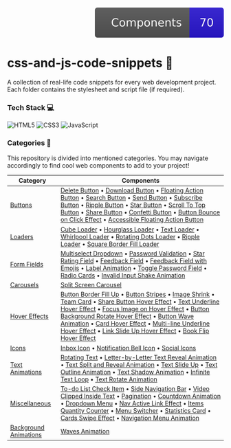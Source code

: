 <p align="right">
    <img src="component_count.svg" alt="Total components count"/>
</p>

# css-and-js-code-snippets :yellow_heart: 

A collection of real-life code snippets for every web development project. Each folder contains the stylesheet and script file (if required).

### Tech Stack :computer:

![HTML5](https://img.shields.io/badge/HTML5-E34F26?style=for-the-badge&logo=HTML5&logoColor=white)
![CSS3](https://img.shields.io/badge/CSS3-1572B6?style=for-the-badge&logo=CSS3&logoColor=white)
![JavaScript](https://img.shields.io/badge/JavaScript-F7DF1E?style=for-the-badge&logo=JavaScript&logoColor=white)

### Categories :maple_leaf:

This repository is divided into mentioned categories. You may navigate accordingly to find cool web components to add to your project!


| Category                                                                                                                           | Components                                                                                                                                                                                                                                                                                                                                                                                                                                                                                                                                                                                                                                                                                                                                                                                                                                                                                                                                                                                                                                                                                                                                                                                                                                                                                                                                                                                                                                                                                                                                                                                                                                                                                                                                                                                                                                                                                                                                                              |
| ---------------------------------------------------------------------------------------------------------------------------------- | ----------------------------------------------------------------------------------------------------------------------------------------------------------------------------------------------------------------------------------------------------------------------------------------------------------------------------------------------------------------------------------------------------------------------------------------------------------------------------------------------------------------------------------------------------------------------------------------------------------------------------------------------------------------------------------------------------------------------------------------------------------------------------------------------------------------------------------------------------------------------------------------------------------------------------------------------------------------------------------------------------------------------------------------------------------------------------------------------------------------------------------------------------------------------------------------------------------------------------------------------------------------------------------------------------------------------------------------------------------------------------------------------------------------------------------------------------------------------------------------------------------------------------------------------------------------------------------------------------------------------------------------------------------------------------------------------------------------------------------------------------------------------------------------------------------------------------------------------------------------------------------------------------------------------------------------------------------------------- |
| [Buttons](https://github.com/Ritika-Agrawal811/css-and-js-code-snippets/blob/main/Buttons/README.md)                               | [Delete Button](https://github.com/Ritika-Agrawal811/css-and-js-code-snippets/blob/main/Buttons/README.md#delete-button-zap) • [Download Button](https://github.com/Ritika-Agrawal811/css-and-js-code-snippets/blob/main/Buttons/README.md#download-button-zap) • [Floating Action Button](https://github.com/Ritika-Agrawal811/css-and-js-code-snippets/blob/main/Buttons/README.md#floating-action-button-zap) • [Search Button](https://github.com/Ritika-Agrawal811/css-and-js-code-snippets/blob/main/Buttons/README.md#search-button-zap) • [Send Button](https://github.com/Ritika-Agrawal811/css-and-js-code-snippets/blob/main/Buttons/README.md#send-button-zap) • [Subscribe Button](https://github.com/Ritika-Agrawal811/css-and-js-code-snippets/blob/main/Buttons/README.md#subscribe-button-zap) • [Ripple Button](https://github.com/Ritika-Agrawal811/css-and-js-code-snippets/blob/main/Buttons/README.md#ripple-button-zap) • [Star Button](https://github.com/Ritika-Agrawal811/css-and-js-code-snippets/blob/main/Buttons/README.md#star-button-zap) • [Scroll To Top Button](https://github.com/Ritika-Agrawal811/css-and-js-code-snippets/blob/main/Buttons/README.md#scroll-to-top-button-zap) • [Share Button](https://github.com/Ritika-Agrawal811/css-and-js-code-snippets/blob/main/Buttons/README.md#share-button-zap) • [Confetti Button](https://github.com/Ritika-Agrawal811/css-and-js-code-snippets/blob/main/Buttons/README.md#confetti-button-zap) • [Button Bounce on Click Effect](https://github.com/Ritika-Agrawal811/css-and-js-code-snippets/blob/main/Buttons/README.md#button-bounce-on-click-effect-zap) • [Accessible Floating Action Button](https://github.com/Ritika-Agrawal811/css-and-js-code-snippets/blob/main/Buttons/README.md#accessible-floating-action-button-zap)                                                                                                                                            |
| [Loaders](https://github.com/Ritika-Agrawal811/css-and-js-code-snippets/blob/main/Loaders/README.md)                               | [Cube Loader](https://github.com/Ritika-Agrawal811/css-and-js-code-snippets/blob/main/Loaders/README.md#cube-loader-zap) • [Hourglass Loader](https://github.com/Ritika-Agrawal811/css-and-js-code-snippets/blob/main/Loaders/README.md#hourglass-loader-zap) • [Text Loader](https://github.com/Ritika-Agrawal811/css-and-js-code-snippets/blob/main/Loaders/README.md#text-loader-zap) • [Whirlpool Loader](https://github.com/Ritika-Agrawal811/css-and-js-code-snippets/blob/main/Loaders/README.md#whirlpool-loader-zap) • [Rotating Dots Loader](https://github.com/Ritika-Agrawal811/css-and-js-code-snippets/blob/main/Loaders/README.md#rotating-dots-loader-zap) • [Ripple Loader](https://github.com/Ritika-Agrawal811/css-and-js-code-snippets/blob/main/Loaders/README.md#ripple-loader-zap) • [Square Border Fill Loader](https://github.com/Ritika-Agrawal811/css-and-js-code-snippets/blob/main/Loaders/README.md#square-border-fill-loader-zap)                                                                                                                                                                                                                                                                                                                                                                                                                                                                                                                                                                                                                                                                                                                                                                                                                                                                                                                                                                                                        |
| [Form Fields](https://github.com/Ritika-Agrawal811/css-and-js-code-snippets/blob/main/Form%20Fields/README.md)                     | [Multiselect Dropdown](https://github.com/Ritika-Agrawal811/css-and-js-code-snippets/blob/main/Form%20Fields/README.md#multiselect-dropdown-zap) • [Password Validation](https://github.com/Ritika-Agrawal811/css-and-js-code-snippets/blob/main/Form%20Fields/README.md#password-validation-zap) • [Star Rating Field](https://github.com/Ritika-Agrawal811/css-and-js-code-snippets/blob/main/Form%20Fields/README.md#star-rating-field-zap) • [Feedback Field](https://github.com/Ritika-Agrawal811/css-and-js-code-snippets/blob/main/Form%20Fields/README.md#feedback-field-zap) • [Feedback Field with Emojis](https://github.com/Ritika-Agrawal811/css-and-js-code-snippets/blob/main/Form%20Fields/README.md#feedback-field-with-emojis-zap) • [Label Animation](https://github.com/Ritika-Agrawal811/css-and-js-code-snippets/blob/main/Form%20Fields/README.md#label-animation-zap) • [Toggle Password Field](https://github.com/Ritika-Agrawal811/css-and-js-code-snippets/blob/main/Form%20Fields/README.md#toggle-password-field-zap) • [Radio Cards](https://github.com/Ritika-Agrawal811/css-and-js-code-snippets/blob/main/Form%20Fields/README.md#radio-cards-zap) • [Invalid Input Shake Animation](https://github.com/Ritika-Agrawal811/css-and-js-code-snippets/blob/main/Form%20Fields/README.md#invalid-input-shake-animation-zap)                                                                                                                                                                                                                                                                                                                                                                                                                                                                                                                                                                                                                |
| [Carousels](https://github.com/Ritika-Agrawal811/css-and-js-code-snippets/blob/main/Carousels/README.md)                           | [Split Screen Carousel](https://github.com/Ritika-Agrawal811/css-and-js-code-snippets/blob/main/Carousels/README.md#split-screen-carousel)                                                                                                                                                                                                                                                                                                                                                                                                                                                                                                                                                                                                                                                                                                                                                                                                                                                                                                                                                                                                                                                                                                                                                                                                                                                                                                                                                                                                                                                                                                                                                                                                                                                                                                                                                                                                                              |
| [Hover Effects](https://github.com/Ritika-Agrawal811/css-and-js-code-snippets/blob/main/Hover%20Effects/README.md)                 | [Button Border Fill Up](https://github.com/Ritika-Agrawal811/css-and-js-code-snippets/blob/main/Hover%20Effects/README.md#button-border-fill-up-hover-effect-zap) • [Button Stripes](https://github.com/Ritika-Agrawal811/css-and-js-code-snippets/blob/main/Hover%20Effects/README.md#button-stripes-hover-effect-zap) • [Image Shrink](https://github.com/Ritika-Agrawal811/css-and-js-code-snippets/blob/main/Hover%20Effects/README.md#image-shrink-hover-effect-zap) • [Team Card](https://github.com/Ritika-Agrawal811/css-and-js-code-snippets/blob/main/Hover%20Effects/README.md#team-card-hover-effect-zap) • [Share Button Hover Effect](https://github.com/Ritika-Agrawal811/css-and-js-code-snippets/blob/main/Hover%20Effects/README.md#share-button-hover-effect-zap) • [Text Underline Hover Effect](https://github.com/Ritika-Agrawal811/css-and-js-code-snippets/blob/main/Hover%20Effects/README.md#text-underline-hover-effect-zap) • [Focus Image on Hover Effect](https://github.com/Ritika-Agrawal811/css-and-js-code-snippets/blob/main/Hover%20Effects/README.md#focus-image-on-hover-effect-zap) • [Button Background Rotate Hover Effect](https://github.com/Ritika-Agrawal811/css-and-js-code-snippets/blob/main/Hover%20Effects/README.md#button-background-rotate-hover-effect-zap) • [Button Wave Animation](https://github.com/Ritika-Agrawal811/css-and-js-code-snippets/blob/main/Hover%20Effects/README.md#button-wave-animation-zap) • [Card Hover Effect](https://github.com/Ritika-Agrawal811/css-and-js-code-snippets/blob/main/Hover%20Effects/README.md#card-hover-effect-zap) • [Multi-line Underline Hover Effect](https://github.com/Ritika-Agrawal811/css-and-js-code-snippets/blob/main/Hover%20Effects/README.md#multi-line-underline-hover-effect-zap) • [Link Slide Up Hover Effect](https://github.com/Ritika-Agrawal811/css-and-js-code-snippets/blob/main/Hover%20Effects/README.md#link-slide-up-hover-effect-zap) • [Book Flip Hover Effect](https://github.com/Ritika-Agrawal811/css-and-js-code-snippets/tree/main/Hover%20Effects/Book_Flip_Effect)                  |
| [Icons](https://github.com/Ritika-Agrawal811/css-and-js-code-snippets/blob/main/Icons/README.md)                                   | [Inbox Icon](https://github.com/Ritika-Agrawal811/css-and-js-code-snippets/blob/main/Icons/README.md#inbox-icon-zap) • [Notification Bell Icon](https://github.com/Ritika-Agrawal811/css-and-js-code-snippets/blob/main/Icons/README.md#notification-bell-icon-zap) • [Social Icons](https://github.com/Ritika-Agrawal811/css-and-js-code-snippets/blob/main/Icons/README.md#social-icons-zap)                                                                                                                                                                                                                                                                                                                                                                                                                                                                                                                                                                                                                                                                                                                                                                                                                                                                                                                                                                                                                                                                                                                                                                                                                                                                                                                                                                                                                                                                                                                                                       |
| [Text Animations](https://github.com/Ritika-Agrawal811/css-and-js-code-snippets/blob/main/Text%20Animations/README.md)             | [Rotating Text](https://github.com/Ritika-Agrawal811/css-and-js-code-snippets/blob/main/Text%20Animations/README.md#rotating-text-zap) • [Letter-by-Letter Text Reveal Animation](https://github.com/Ritika-Agrawal811/css-and-js-code-snippets/blob/main/Text%20Animations/README.md#letter-by-letter-text-reveal-animation-zap) • [Text Split and Reveal Animation](https://github.com/Ritika-Agrawal811/css-and-js-code-snippets/blob/main/Text%20Animations/README.md#text-split-and-reveal-animation-zap) • [Text Slide Up](https://github.com/Ritika-Agrawal811/css-and-js-code-snippets/blob/main/Text%20Animations/README.md#text-slide-up-animation-zap) • [Text Outline Animation](https://github.com/Ritika-Agrawal811/css-and-js-code-snippets/blob/main/Text%20Animations/README.md#text-outline-animation-zap) • [Text Shadow Animation](https://github.com/Ritika-Agrawal811/css-and-js-code-snippets/blob/main/Text%20Animations/README.md#text-shadow-animation-zap) • [Infinite Text Loop](https://github.com/Ritika-Agrawal811/css-and-js-code-snippets/blob/main/Text%20Animations/README.md#infinite-text-loop-zap) • [Text Rotate Animation](https://github.com/Ritika-Agrawal811/css-and-js-code-snippets/blob/main/Text%20Animations/README.md#text-rotate-animation-zap)                                                                                                                                                                                                                                                                                                                                                                                                                                                                                                                                                                                                                                                                       |
| [Miscellaneous](https://github.com/Ritika-Agrawal811/css-and-js-code-snippets/blob/main/Miscellaneous/README.md)                   | [To-do List Check Item](https://github.com/Ritika-Agrawal811/css-and-js-code-snippets/blob/main/Miscellaneous/README.md#to-do-list-check-item-zap) • [Side Navigation Bar](https://github.com/Ritika-Agrawal811/css-and-js-code-snippets/blob/main/Miscellaneous/README.md#side-navigation-bar-zap) • [Video Clipped Inside Text](https://github.com/Ritika-Agrawal811/css-and-js-code-snippets/blob/main/Miscellaneous/README.md#video-clipped-inside-text-zap) • [Pagination](https://github.com/Ritika-Agrawal811/css-and-js-code-snippets/blob/main/Miscellaneous/README.md#pagination-zap) • [Countdown Animation](https://github.com/Ritika-Agrawal811/css-and-js-code-snippets/blob/main/Miscellaneous/README.md#countdown-animation-zap) • [Dropdown Menu](https://github.com/Ritika-Agrawal811/css-and-js-code-snippets/blob/main/Miscellaneous/README.md#dropdown-menu-zap) • [Nav Active Link Effect](https://github.com/Ritika-Agrawal811/css-and-js-code-snippets/blob/main/Miscellaneous/README.md#nav-active-link-effect-zap) • [Items Quantity Counter](https://github.com/Ritika-Agrawal811/css-and-js-code-snippets/blob/main/Miscellaneous/README.md#items-quantity-counter-zap) • [Menu Switcher](https://github.com/Ritika-Agrawal811/css-and-js-code-snippets/blob/main/Miscellaneous/README.md#menu-switcher-zap) • [Statistics Card](https://github.com/Ritika-Agrawal811/css-and-js-code-snippets/blob/main/Miscellaneous/README.md#statistics-card-zap) • [Cards Swipe Effect](https://github.com/Ritika-Agrawal811/css-and-js-code-snippets/blob/main/Miscellaneous/README.md#cards-swipe-effect-zap) • [Navigation Menu Animation](https://github.com/Ritika-Agrawal811/css-and-js-code-snippets/blob/main/Miscellaneous/README.md#navigation-menu-animation-zap)                                                                                                                                                                           |
| [Background Animations](https://github.com/Ritika-Agrawal811/css-and-js-code-snippets/blob/main/Background%20Animations/README.md) | [Waves Animation](https://github.com/Ritika-Agrawal811/css-and-js-code-snippets/blob/main/Background%20Animations/README.md#waves-animation-zap)                                                                                                                                                                                                                                                                                                                                                                                                                                                                                                                                                                                                                                                                                                                                                                                                                                                                                                                                                                                                                                                                                                                                                                                                                                                                                                                                                                                                                                                                                                                                                                                                                                                                                                                                                                                                                        |

